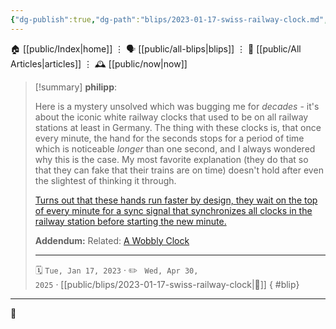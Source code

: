 ```yaml
---
{"dg-publish":true,"dg-path":"blips/2023-01-17-swiss-railway-clock.md","dg-permalink":"2023/01/17/swiss-railway-clock/","permalink":"/2023/01/17/swiss-railway-clock/","title":"philipp @ 2023-01-17"}
---
```



<div class="transclusion internal-embed is-loaded"><div class="markdown-embed">




🏠 [[public/Index\|home]]  ⋮ 🗣️ [[public/all-blips\|blips]] ⋮  📝 [[public/All Articles\|articles]]  ⋮ 🕰️ [[public/now\|now]]


</div></div>


> [!summary] **philipp**:
>
> Here is a mystery unsolved which was bugging me for _decades_ - it's about the iconic white railway clocks that used to be on all railway stations at least in Germany. The thing with these clocks is, that once every minute, the hand for the seconds stops for a period of time which is noticeable _longer_ than one second, and I always wondered why this is the case. My most favorite explanation (they do that so that they can fake that their trains are on time) doesn't hold after even the slightest of thinking it through.
>
> [Turns out that these hands run faster by design, they wait on the top of every minute for a sync signal that synchronizes all clocks in the railway station before starting the new minute.](https://en.wikipedia.org/wiki/Swiss_railway_clock)
>
> **Addendum:** Related: [A Wobbly Clock](https://somethingorotherwhatever.com/wobble-clock/)
> - - -
>
> 🗓️ <code>Tue, Jan 17, 2023</code>  · ✏️ <code> Wed, Apr 30, 2025</code>  · [[public/blips/2023-01-17-swiss-railway-clock\|🔗]]
{ #blip}


- - -

 👾
